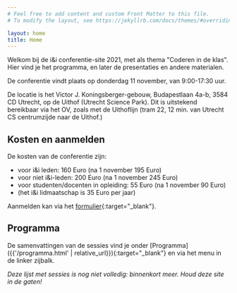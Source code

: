 ```yaml
---
# Feel free to add content and custom Front Matter to this file.
# To modify the layout, see https://jekyllrb.com/docs/themes/#overriding-theme-defaults

layout: home
title: Home
---
```


Welkom bij de i&i conferentie-site 2021, met als thema "Coderen in de klas".
Hier vind je het programma, en later de presentaties en andere materialen.

De conferentie vindt plaats op donderdag 11 november, van 9:00-17:30 uur.

De locatie is het Victor J. Koningsberger-gebouw, Budapestlaan 4a-b, 3584 CD Utrecht, op de Uithof (Utrecht Science Park).
Dit is uitstekend bereikbaar via het OV, zoals met de Uithoflijn (tram 22, 12 min. van Utrecht CS centrumzijde naar de Uithof.)

## Kosten en aanmelden

De kosten van de conferentie zijn:

* voor i&i leden: 160 Euro (na 1 november 195 Euro)
* voor niet i&i-leden: 200 Euro (na 1 november 245 Euro)
* voor studenten/docenten in opleiding: 55 Euro (na 1 november 90 Euro)
* (het i&i lidmaatschap is 35 Euro per jaar)

Aanmelden kan via het [formulier](https://www.smink-registratie.nl/ieni/){:target="_blank"}.

## Programma

De samenvattingen van de sessies vind je onder [Programma]({{'/programma.html' | relative_url}}){:target="_blank"}
en via het menu in de linker zijbalk.
 
*Deze lijst met sessies is nog niet volledig: binnenkort meer. Houd deze site in de gaten!*


